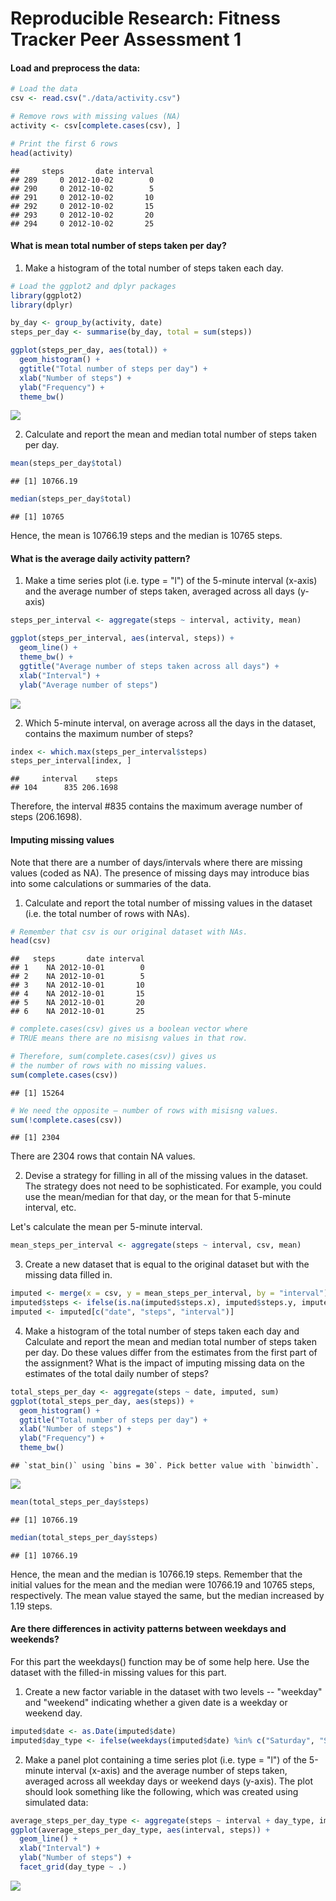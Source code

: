 # Reproducible Research: Fitness Tracker Peer Assessment 1

#### Load and preprocess the data:


```r
# Load the data
csv <- read.csv("./data/activity.csv")

# Remove rows with missing values (NA)
activity <- csv[complete.cases(csv), ]

# Print the first 6 rows
head(activity)
```

```
##     steps       date interval
## 289     0 2012-10-02        0
## 290     0 2012-10-02        5
## 291     0 2012-10-02       10
## 292     0 2012-10-02       15
## 293     0 2012-10-02       20
## 294     0 2012-10-02       25
```


#### What is mean total number of steps taken per day?

1. Make a histogram of the total number of steps taken each day.


```r
# Load the ggplot2 and dplyr packages
library(ggplot2)
library(dplyr)

by_day <- group_by(activity, date)
steps_per_day <- summarise(by_day, total = sum(steps))

ggplot(steps_per_day, aes(total)) +
  geom_histogram() +
  ggtitle("Total number of steps per day") +
  xlab("Number of steps") +
  ylab("Frequency") +
  theme_bw()
```

![](fitness_files/figure-html/unnamed-chunk-2-1.png)<!-- -->

2. Calculate and report the mean and median total number of steps taken per day.


```r
mean(steps_per_day$total)
```

```
## [1] 10766.19
```

```r
median(steps_per_day$total)
```

```
## [1] 10765
```

Hence, the mean is 10766.19 steps and the median is 10765 steps.


#### What is the average daily activity pattern?

1. Make a time series plot (i.e. type = "l") of the 5-minute interval (x-axis) and the average number of steps taken, averaged across all days (y-axis)


```r
steps_per_interval <- aggregate(steps ~ interval, activity, mean)

ggplot(steps_per_interval, aes(interval, steps)) +
  geom_line() +
  theme_bw() +
  ggtitle("Average number of steps taken across all days") +
  xlab("Interval") +
  ylab("Average number of steps")
```

![](fitness_files/figure-html/unnamed-chunk-4-1.png)<!-- -->

2. Which 5-minute interval, on average across all the days in the dataset, contains the maximum number of steps?


```r
index <- which.max(steps_per_interval$steps)
steps_per_interval[index, ]
```

```
##     interval    steps
## 104      835 206.1698
```

Therefore, the interval #835 contains the maximum average number of steps (206.1698).


#### Imputing missing values

Note that there are a number of days/intervals where there are missing values (coded as NA). The presence of missing days may introduce bias into some calculations or summaries of the data.

1. Calculate and report the total number of missing values in the dataset (i.e. the total number of rows with NAs).


```r
# Remember that csv is our original dataset with NAs.
head(csv)
```

```
##   steps       date interval
## 1    NA 2012-10-01        0
## 2    NA 2012-10-01        5
## 3    NA 2012-10-01       10
## 4    NA 2012-10-01       15
## 5    NA 2012-10-01       20
## 6    NA 2012-10-01       25
```

```r
# complete.cases(csv) gives us a boolean vector where
# TRUE means there are no misisng values in that row.

# Therefore, sum(complete.cases(csv)) gives us
# the number of rows with no missing values.
sum(complete.cases(csv))
```

```
## [1] 15264
```

```r
# We need the opposite — number of rows with misisng values.
sum(!complete.cases(csv))
```

```
## [1] 2304
```
There are 2304 rows that contain NA values.


2. Devise a strategy for filling in all of the missing values in the dataset. The strategy does not need to be sophisticated. For example, you could use the mean/median for that day, or the mean for that 5-minute interval, etc.


Let's calculate the mean per 5-minute interval.


```r
mean_steps_per_interval <- aggregate(steps ~ interval, csv, mean)
```

3. Create a new dataset that is equal to the original dataset but with the missing data filled in.


```r
imputed <- merge(x = csv, y = mean_steps_per_interval, by = "interval")
imputed$steps <- ifelse(is.na(imputed$steps.x), imputed$steps.y, imputed$steps.x)
imputed <- imputed[c("date", "steps", "interval")]
```

4. Make a histogram of the total number of steps taken each day and Calculate and report the mean and median total number of steps taken per day. Do these values differ from the estimates from the first part of the assignment? What is the impact of imputing missing data on the estimates of the total daily number of steps?


```r
total_steps_per_day <- aggregate(steps ~ date, imputed, sum)
ggplot(total_steps_per_day, aes(steps)) +
  geom_histogram() +
  ggtitle("Total number of steps per day") +
  xlab("Number of steps") +
  ylab("Frequency") +
  theme_bw()
```

```
## `stat_bin()` using `bins = 30`. Pick better value with `binwidth`.
```

![](fitness_files/figure-html/unnamed-chunk-9-1.png)<!-- -->

```r
mean(total_steps_per_day$steps)
```

```
## [1] 10766.19
```

```r
median(total_steps_per_day$steps)
```

```
## [1] 10766.19
```

Hence, the mean and the median is 10766.19 steps. Remember that the initial values for the mean and the median were 10766.19 and 10765 steps, respectively. The mean value stayed the same, but the median increased by 1.19 steps.


#### Are there differences in activity patterns between weekdays and weekends?

For this part the weekdays() function may be of some help here. Use the dataset with the filled-in missing values for this part.

1. Create a new factor variable in the dataset with two levels -- "weekday" and "weekend" indicating whether a given date is a weekday or weekend day.


```r
imputed$date <- as.Date(imputed$date)
imputed$day_type <- ifelse(weekdays(imputed$date) %in% c("Saturday", "Sunday"), "weekend", "weekday")
```

2. Make a panel plot containing a time series plot (i.e. type = "l") of the 5-minute interval (x-axis) and the average number of steps taken, averaged across all weekday days or weekend days (y-axis). The plot should look something like the following, which was created using simulated data:


```r
average_steps_per_day_type <- aggregate(steps ~ interval + day_type, imputed, mean)
ggplot(average_steps_per_day_type, aes(interval, steps)) +
  geom_line() +
  xlab("Interval") +
  ylab("Number of steps") +
  facet_grid(day_type ~ .)
```

![](fitness_files/figure-html/unnamed-chunk-11-1.png)<!-- -->
